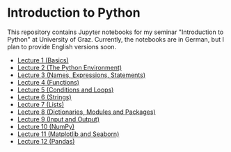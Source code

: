 Introduction to Python
======================

This repository contains Jupyter notebooks for my seminar "Introduction to Python" at University of Graz. Currently, the notebooks are in German, but I plan to provide English versions soon.

- [Lecture 1 (Basics)](https://nbviewer.jupyter.org/github/cbrnr/python_intro/blob/master/1/1%20-%20Grundlagen.ipynb)
- [Lecture 2 (The Python Environment)](https://github.com/cbrnr/intro_python/blob/master/2/2%20-%20Die%20Python-Umgebung.ipynb)
- [Lecture 3 (Names, Expressions, Statements)](https://github.com/cbrnr/python_intro/blob/master/3/3%20-%20Namen%2C%20Ausdr%C3%BCcke%2C%20Anweisungen.ipynb)
- [Lecture 4 (Functions)](https://github.com/cbrnr/intro_python/blob/master/4/4%20-%20Funktionen.ipynb)
- [Lecture 5 (Conditions and Loops)](https://github.com/cbrnr/intro_python/blob/master/5/5%20-%20Bedingungen%2C%20Schleifen.ipynb)
- [Lecture 6 (Strings)](https://github.com/cbrnr/intro_python/blob/master/6/6%20-%20Strings.ipynb)
- [Lecture 7 (Lists)](https://github.com/cbrnr/python_intro/blob/master/7/7%20-%20Listen.ipynb)
- [Lecture 8 (Dictionaries, Modules and Packages)](https://github.com/cbrnr/python_intro/blob/master/8/8%20-%20Dictionaries%2C%20Module%20und%20Packages.ipynb)
- [Lecture 9 (Input and Output)](https://github.com/cbrnr/intro_python/blob/master/9/9%20-%20Ein-%20und%20Ausgabe.ipynb)
- [Lecture 10 (NumPy)](https://github.com/cbrnr/intro_python/blob/master/10/10%20-%20NumPy.ipynb)
- [Lecture 11 (Matplotlib and Seaborn)](https://github.com/cbrnr/intro_python/blob/master/11/11%20-%20Matplotlib%20und%20Seaborn.ipynb)
- [Lecture 12 (Pandas)](https://github.com/cbrnr/intro_python/blob/master/12/12%20-%20Pandas.ipynb)
